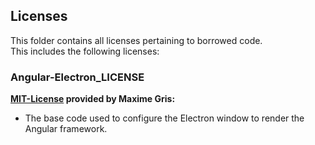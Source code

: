 ## Licenses
This folder contains all licenses pertaining to borrowed code.  
This includes the following licenses:

### Angular-Electron_LICENSE  
**[MIT-License](Angular-Electron_LICENSE.md) provided by Maxime Gris:**  
- The base code used to configure the Electron window to render the Angular framework.
